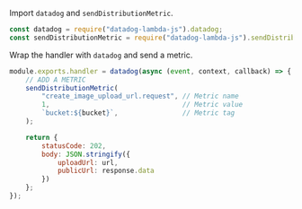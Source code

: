 Import `datadog` and `sendDistributionMetric`.

```javascript
const datadog = require("datadog-lambda-js").datadog;
const sendDistributionMetric = require("datadog-lambda-js").sendDistributionMetric;
```

Wrap the handler with `datadog` and send a metric.

```javascript
module.exports.handler = datadog(async (event, context, callback) => {
    // ADD A METRIC
    sendDistributionMetric(
        "create_image_upload_url.request", // Metric name
        1,                                 // Metric value
        `bucket:${bucket}`,                // Metric tag
    );

    return {
        statusCode: 202,
        body: JSON.stringify({
            uploadUrl: url,
            publicUrl: response.data
        })
    };
});
```
